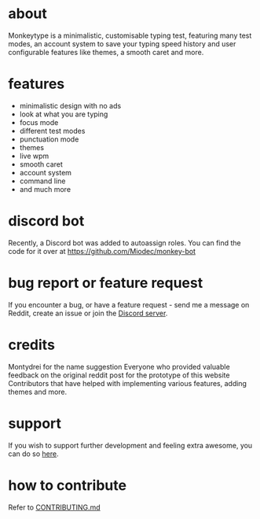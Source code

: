 # about

Monkeytype is a minimalistic, customisable typing test, featuring many test modes, an account system to save your typing speed history and user configurable features like themes, a smooth caret and more.

# features

- minimalistic design with no ads
- look at what you are typing
- focus mode
- different test modes
- punctuation mode
- themes
- live wpm
- smooth caret
- account system
- command line
- and much more

# discord bot

Recently, a Discord bot was added to autoassign roles. You can find the code for it over at https://github.com/Miodec/monkey-bot

# bug report or feature request

If you encounter a bug, or have a feature request - send me a message on Reddit, create an issue or join the [Discord server](https://discord.com/invite/yENzqcB).

# credits

Montydrei for the name suggestion
Everyone who provided valuable feedback on the original reddit post for the prototype of this website
Contributors that have helped with implementing various features, adding themes and more.

# support

If you wish to support further development and feeling extra awesome, you can do so [here](https://www.paypal.me/jackbartnik).

# how to contribute

Refer to [CONTRIBUTING.md](https://github.com/Miodec/monkeytype/blob/master/CONTRIBUTING.md)
